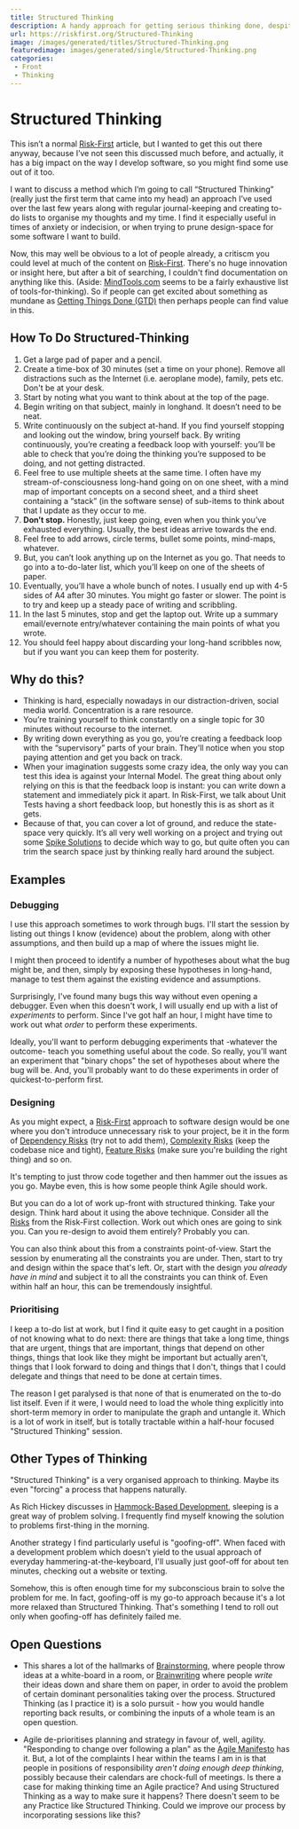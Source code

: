 ```yaml
---
title: Structured Thinking
description: A handy approach for getting serious thinking done, despite the distractions of the modern world.
url: https://riskfirst.org/Structured-Thinking
image: /images/generated/titles/Structured-Thinking.png
featuredimage: images/generated/single/Structured-Thinking.png
categories:
 - Front
 - Thinking
---
```


# Structured Thinking

This isn’t a normal [Risk-First](https://risk-first.org) article, but I wanted to get this out there anyway, because I’ve not seen this discussed much before, and actually, it has a big impact on the way I develop software, so you might find some use out of it too.

I want to discuss a method which I’m going to call “Structured Thinking” (really just the first term that came into my head) an approach I’ve used over the last few years along with regular journal-keeping and creating to-do lists to organise my thoughts and my time.  I find it especially useful in times of anxiety or indecision, or when trying to prune design-space for some software I want to build.

Now, this may well be obvious to a lot of people already, a critiscm you could level at much of the content on [Risk-First](https://risk-first.org).  There's no huge innovation or insight here, but after a bit of searching, I couldn't find documentation on anything like this.  (Aside:  [MindTools.com](https://www.mindtools.com) seems to be a fairly exhaustive list of tools-for-thinking).  So if people can get excited about something as mundane as [Getting Things Done (GTD)](http://gettingthingsdone.com) then perhaps people can find value in this.

## How To Do Structured-Thinking

1. Get a large pad of paper and a pencil.
2. Create a time-box of 30 minutes (set a time on your phone).  Remove all distractions such as the Internet (i.e. aeroplane mode), family, pets etc.  Don't be at your desk.  
3. Start by noting what you want to think about at the top of the page.  
4. Begin writing on that subject, mainly in longhand.  It doesn’t need to be neat.
5. Write continuously on the subject at-hand.  If you find yourself stopping and looking out the window, bring yourself back.  By writing continuously, you’re creating a feedback loop with yourself: you’ll be able to check that you’re doing the thinking you’re supposed to be doing, and not getting distracted.
6. Feel free to use multiple sheets at the same time.  I often have my stream-of-consciousness long-hand going on on one sheet, with a mind map of important concepts on a second sheet, and a third sheet containing a “stack” (in the software sense) of sub-items to think about that I update as they occur to me.
7. **Don’t stop.** Honestly, just keep going, even when you think you’ve exhausted everything.  Usually, the best ideas arrive towards the end.
8. Feel free to add arrows, circle terms, bullet some points, mind-maps, whatever.   
9. But, you can’t look anything up on the Internet as you go.  That needs to go into a to-do-later list, which you’ll keep on one of the sheets of paper.
10. Eventually, you’ll have a whole bunch of notes.   I usually end up with 4-5 sides of A4 after 30 minutes.  You might go faster or slower.  The point is to try and keep up a steady pace of writing and scribbling.
11. In the last 5 minutes, stop and get the laptop out.  Write up a summary email/evernote entry/whatever containing the main points of what you wrote.
12. You should feel happy about discarding your long-hand scribbles now, but if you want you can keep them for posterity.

## Why do this?  

 - Thinking is hard, especially nowadays in our distraction-driven, social media world.  Concentration is a rare resource.
 - You’re training yourself to think constantly on a single topic for 30 minutes without recourse to the internet.
 - By writing down everything as you go, you’re creating a feedback loop with the “supervisory” parts of your brain. They'll notice when you stop paying attention and get you back on track.
 - When your imagination suggests some crazy idea, the only way you can test this idea is against your Internal Model.  The great thing about only relying on this is that the feedback loop is instant: you can write down a statement and immediately pick it apart.   In Risk-First, we talk about Unit Tests having a short feedback loop, but  honestly this is as short as it gets.   
 - Because of that, you can cover a lot of ground, and reduce the state-space very quickly.   It’s all very well working on a project and trying out some [Spike Solutions]() to decide which way to go, but quite often you can trim the search space just by thinking really hard around the subject.

## Examples

### Debugging

I use this approach sometimes to work through bugs.   I'll start the session by listing out things I know (evidence) about the problem, along with other assumptions, and then build up a map of where the issues might lie.  

I might then proceed to identify a number of hypotheses about what the bug might be, and then, simply by exposing these hypotheses in long-hand, manage to test them against the existing evidence and assumptions.

Surprisingly, I've found many bugs this way without even opening a debugger.  Even when this doesn't work, I will usually end up with a list of _experiments_ to perform.  Since I've got half an hour, I might have time to work out what _order_ to perform these experiments.

Ideally, you'll want to perform debugging experiments that -whatever the outcome- teach you something useful about the code.  So really, you'll want an experiment that "binary chops" the set of hypotheses about where the bug will be.  And, you'll probably want to do these experiments in order of quickest-to-perform first.

### Designing

As you might expect, a [Risk-First]() approach to software design would be one where you don't introduce unnecessary risk to your project, be it in the form of [Dependency Risks]() (try not to add them), [Complexity Risks]() (keep the codebase nice and tight), [Feature Risks]() (make sure you're building the right thing) and so on.  

It's tempting to just throw code together and then hammer out the issues as you go.  Maybe even, this is how some people think Agile should work.   

But you can do a lot of work up-front with structured thinking.  Take your design.   Think hard about it using the above technique.  Consider all the [Risks]() from the Risk-First collection.  Work out which ones are going to sink you.  Can you re-design to avoid them entirely?  Probably you can.

You can also think about this from a constraints point-of-view.  Start the session by enumerating all the constraints you are under.  Then, start to try and design within the space that's left.   Or, start with the design _you already have in mind_ and subject it to all the constraints you can think of.  Even within half an hour, this can be tremendously insightful.

### Prioritising

I keep a to-do list at work, but I find it quite easy to get caught in a position of not knowing what to do next:   there are things that take a long time, things that are urgent, things that are important, things that depend on other things, things that look like they might be important but actually aren't, things that I look forward to doing and things that I don't, things that I could delegate and things that need to be done at certain times.

The reason I get paralysed is that none of that is enumerated on the to-do list itself.  Even if it were, I would need to load the whole thing explicitly into short-term memory in order to manipulate the graph and untangle it.   Which is a lot of work in itself, but is totally tractable within a half-hour focused "Structured Thinking" session.

## Other Types of Thinking

"Structured Thinking" is a very organised approach to thinking.  Maybe its even "forcing" a process that happens naturally.   

As Rich Hickey discusses in [Hammock-Based Development](), sleeping is a great way of problem solving.  I frequently find myself knowing the solution to problems first-thing in the morning.  

Another strategy I find particularly useful is "goofing-off".  When faced with a development problem which doesn't yield to the usual approach of everyday hammering-at-the-keyboard, I'll usually just goof-off for about ten minutes, checking out a website or texting.  

Somehow, this is often enough time for my subconscious brain to solve the problem for me.   In fact, goofing-off is my go-to approach because it's a lot more relaxed than Structured Thinking.  That's something I tend to roll out only when goofing-off has definitely failed me.

## Open Questions

- This shares a lot of the hallmarks of [Brainstorming](https://en.wikipedia.org/wiki/Brainstorming), where people throw ideas at a white-board in a room, or [Brainwriting](https://en.wikipedia.org/wiki/6-3-5-Brainwriting) where people _write_ their ideas down and share them on paper, in order to avoid the problem of certain dominant personalities taking over the process.  Structured Thinking (as I practice it) is a solo pursuit - how you would handle reporting back results, or combining the inputs of a whole team is an open question.

- Agile de-prioritises planning and strategy in favour of, well, agility. "Responding to change over following a plan" as the [Agile Manifesto]() has it.  But, a lot of the complaints I hear within the teams I am in is that people in positions of responsibility _aren't doing enough deep thinking_, possibly because their calendars are chock-full of meetings.   Is there a case for making thinking time an Agile practice?  And using Structured Thinking as a way to make sure it happens?   There doesn't seem to be any Practice like Structured Thinking.   Could we improve our process by incorporating sessions like this?


